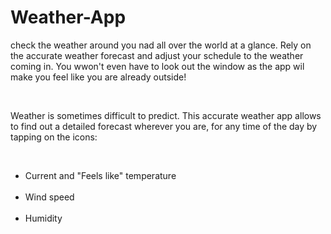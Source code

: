 # Weather-App
<p>check the weather around you nad all over the world at a glance. Rely on the accurate weather forecast and adjust your schedule to the weather coming in. You wwon't even have to look out the window as the app wil make you feel like you are already outside!</p></br>
<p>Weather is sometimes difficult to predict. This accurate weather app allows to find out a detailed forecast wherever you are, for any time of the day by tapping on the icons:</p></br>
  <ul>
    <li>Current and "Feels like" temperature</li></br>
    <li>Wind speed</li></br>
    <li>Humidity</li></br>
   </ul>
